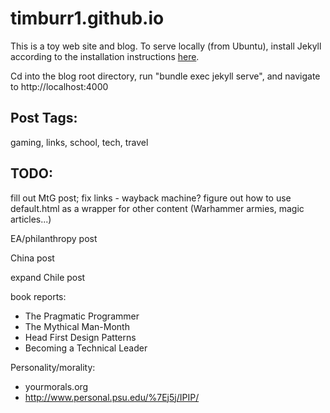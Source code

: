 # timburr1.github.io
This is a toy web site and blog. To serve locally (from Ubuntu), install Jekyll according to the installation instructions [here](https://jekyllrb.com/docs/).  

Cd into the blog root directory, run "bundle exec jekyll serve", and navigate to http://localhost:4000  

## Post Tags:
gaming, links, school, tech, travel  

## TODO:
fill out MtG post; fix links - wayback machine? 
figure out how to use default.html as a wrapper for other content (Warhammer armies, magic articles...)

EA/philanthropy post  

China post  

expand Chile post  

book reports:    
* The Pragmatic Programmer  
* The Mythical Man-Month  
* Head First Design Patterns  
* Becoming a Technical Leader  

Personality/morality:  
* yourmorals.org
* http://www.personal.psu.edu/%7Ej5j/IPIP/
